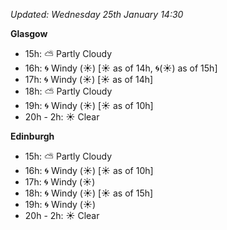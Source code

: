 *Updated: Wednesday 25th January 14:30*

**Glasgow**

* 15h: :partly_sunny: Partly Cloudy
* 16h: :cyclone: Windy (:sunny:) [:sunny: as of 14h, :cyclone:(:sunny:) as of 15h]
* 17h: :cyclone: Windy (:sunny:) [:sunny: as of 14h]
* 18h: :partly_sunny: Partly Cloudy
* 19h: :cyclone: Windy (:sunny:) [:sunny: as of 10h]
* 20h - 2h: :sunny: Clear

**Edinburgh**

* 15h: :partly_sunny: Partly Cloudy
* 16h: :cyclone: Windy (:sunny:) [:sunny: as of 10h]
* 17h: :cyclone: Windy (:sunny:)
* 18h: :cyclone: Windy (:sunny:) [:sunny: as of 15h]
* 19h: :cyclone: Windy (:sunny:)
* 20h - 2h: :sunny: Clear
